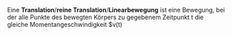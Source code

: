 Eine **Translation**/**reine Translation**/**Linearbewegung** ist eine Bewegung, bei der alle Punkte des bewegten Körpers zu gegebenem Zeitpunkt $\mathrm{t}$ die gleiche Momentangeschwindigkeit $v(t)